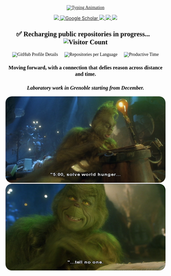 <p align="center" style="font-family: 'Comfortaa', cursive; color: black;">
<a href="https://github.com/yanncauchepin">
    <img src="https://readme-typing-svg.demolab.com?font=Comfortaa&size=32&duration=2500&pause=1000&color=000000&multiline=false&width=600&height=60&lines=Yann+Cauchepin+%7C+INFJ+Personality;Industry-Collaborative+PhD+Student" alt="Typing Animation" />

</a>
</p>


<p align="center">
<!-- <a href="https://yourwebsite.com">
    <img src="https://img.shields.io/badge/Website-yourwebsite-red?style=flat-square">
</a> -->
<!-- <a href="https://yourwebsite.com/CV.pdf">
    <img src="https://img.shields.io/badge/PDF-CV-red?style=flat-square&logo=adobe">
</a> -->
<a href="https://www.linkedin.com/in/yanncauchepin/">
    <img src="https://img.shields.io/badge/-Linkedin-blue?style=flat-square&logo=linkedin">
</a>
<!-- <a href="mailto:youremail@gmail.com">
    <img src="https://img.shields.io/badge/-Email-red?style=flat-square&logo=gmail&logoColor=white">
</a> -->
<a href="https://scholar.google.com/citations?user=pt-6yL4AAAAJ&hl=en&authuser=1">
    <img alt="Google Scholar" src="https://img.shields.io/badge/Scholar-100000?style=flat&logo=GoogleScholar&logoColor=white&color=0181FF">
</a>
<a href="https://www.kaggle.com/yanncauchepin">
    <img src="https://img.shields.io/badge/Kaggle-Profile-blue?style=flat-square&logo=kaggle">
</a>
<a href="https://huggingface.co/yanncauchepin">
    <img src="https://img.shields.io/badge/HuggingFace-Profile-yellow?style=flat-square&logo=huggingface">
</a>
<a href="https://hub.docker.com/u/yanncauchepin">
    <img src="https://img.shields.io/badge/DockerHub-Profile-blue?style=flat-square&logo=docker">
</a>
</p>

<link href="https://fonts.googleapis.com/css2?family=Comfortaa&display=swap" rel="stylesheet">
<div align="center", style="font-family: 'Comfortaa', cursive; color: black;">
    <h2>
      ✅ Recharging public repositories in progress...&nbsp;&nbsp;&nbsp;
      <img src="https://komarev.com/ghpvc/?username=yanncauchepin&label=Profile%20views&color=0e75b6&style=flat" alt="Visitor Count" />
    </h2> 
    <div style="display: flex; justify-content: center; gap: 20px;">
        <img src="http://github-profile-summary-cards.vercel.app/api/cards/profile-details?username=yanncauchepin&theme=github_dark" alt="GitHub Profile Details" />
        <img src="http://github-profile-summary-cards.vercel.app/api/cards/repos-per-language?username=yanncauchepin&theme=github_dark" alt="Repositories per Language" />
        <img src="http://github-profile-summary-cards.vercel.app/api/cards/productive-time?username=yanncauchepin&theme=github_dark&utcOffset=1" alt="Productive Time" />
    </div>
    <h3>Moving forward, with a connection that defies reason across distance and time.</h3>
    <h3><em>Laboratory work in Grenoble starting from December.</em></h3>
</div>

<p align="center">
  <img src="grinch_170.png" alt="Profile image" style="border-radius: 20px;" width="500px">
  <img src="grinch_5.png" alt="Profile image" style="border-radius: 20px;" width="500px">
</p>
